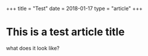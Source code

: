 +++
title = "Test"
date = 2018-01-17
type = "article"
+++

# This is a test article title

what does it look like?